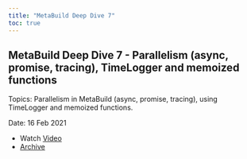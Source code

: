 ```yaml
---
title: "MetaBuild Deep Dive 7"
toc: true
---
```


## MetaBuild Deep Dive 7 - Parallelism (async, promise, tracing), TimeLogger and memoized functions

Topics: Parallelism in MetaBuild (async, promise, tracing), using TimeLogger and memoized functions.

Date: 16 Feb 2021 

* Watch [Video](https://bluejeans.com/s/ZVzFIBqsQKf)
* [Archive](https://artifactory.corp.adobe.com/artifactory/generic-metabuild-files-dev/documentation/learning/09_MetaBuild_Deep_Dive_07_02-16-2021/Ch1_Full_2021-02-16T08_02%20(1).mp4)
